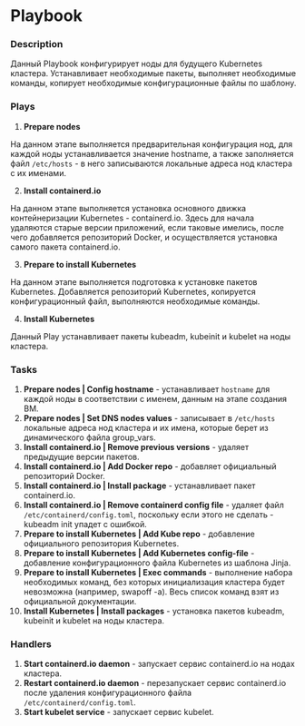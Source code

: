 # Playbook 

### Description

Данный Playbook конфигурирует ноды для будущего Kubernetes кластера. Устанавливает необходимые пакеты, выполняет необходимые команды, копирует необходимые конфигурационные файлы по шаблону.

### Plays

1. **Prepare nodes**

На данном этапе выполняется предварительная конфигурация нод, для каждой ноды устанавливается значение hostname, а также заполняется файл `/etc/hosts` - в него записываются локальные адреса нод кластера с их именами.

2. **Install containerd.io**

На данном этапе выполняется установка основного движка контейнеризации Kubernetes - containerd.io. Здесь для начала удаляются старые версии приложений, если таковые имелись, после чего добавляется репозиторий Docker, и осуществляется установка самого пакета containerd.io.

3. **Prepare to install Kubernetes**

На данном этапе выполняется подготовка к установке пакетов Kubernetes. Добавляется репозиторий Kubernetes, копируется конфигурационный файл, выполняются необходимые команды.

4. **Install Kubernetes**

Данный Play устанавливает пакеты kubeadm, kubeinit и kubelet на ноды кластера.

### Tasks

1. **Prepare nodes | Config hostname** - устанавливает `hostname` для каждой ноды в соответствии с именем, данным на этапе создания ВМ.
2. **Prepare nodes | Set DNS nodes values** - записывает в `/etc/hosts` локальные адреса нод кластера и их имена, которые берет из динамического файла group_vars.
3. **Install containerd.io | Remove previous versions** - удаляет предыдущие версии пакетов.
4. **Install containerd.io | Add Docker repo** - добавляет официальный репозиторий Docker.
5. **Install containerd.io | Install package** - устанавливает пакет containerd.io.
6. **Install containerd.io | Remove containerd config file** - удаляет файл `/etc/containerd/config.toml`, поскольку если этого не сделать - kubeadm init упадет с ошибкой.
7. **Prepare to install Kubernetes | Add Kube repo** - добавление официального репозитория Kubernetes.
8. **Prepare to install Kubernetes | Add Kubernetes config-file** - добавление конфигурационного файла Kubernetes из шаблона Jinja.
9. **Prepare to install Kubernetes | Exec commands** - выполнение набора необходимых команд, без которых инициализация кластера будет невозможна (например, swapoff -a). Весь список команд взят из официальной документации.
10. **Install Kubernetes | Install packages** - установка пакетов kubeadm, kubeinit и kubelet на ноды кластера.

### Handlers

1. **Start containerd.io daemon** - запускает сервис containerd.io на нодах кластера.
2. **Restart containerd.io daemon** - перезапускает сервис containerd.io после удаления конфигурационного файла `/etc/containerd/config.toml`.
3. **Start kubelet service** - запускает сервис kubelet.